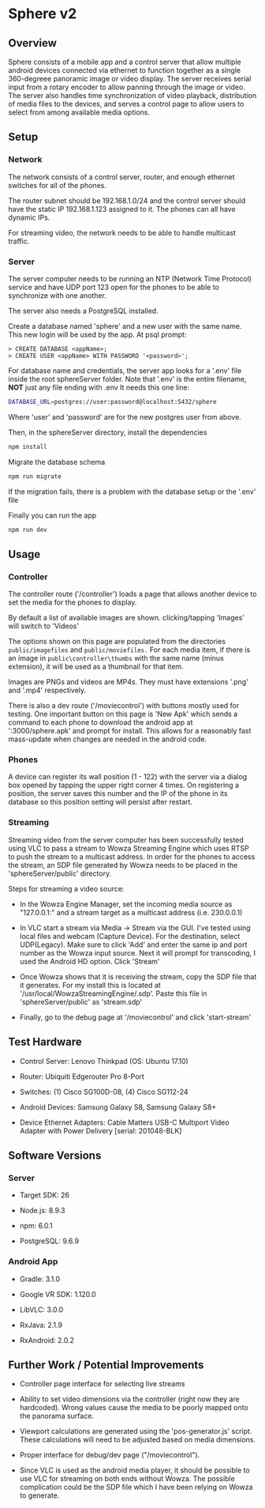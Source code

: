 # Sphere v2

## Overview

Sphere consists of a mobile app and a control server that allow multiple android devices connected via ethernet 
to function together as a single 360-degreee panoramic image or video display. The server receives serial input
from a rotary encoder to allow panning through the image or video. The server also handles time synchronization
of video playback, distribution of media files to the devices, and serves a control page to allow users to select
from among available media options.

## Setup

### Network

The network consists of a control server, router, and enough ethernet switches for
all of the phones.

The router subnet should be 192.168.1.0/24 and the control server should have the static IP
192.168.1.123 assigned to it. The phones can all have dynamic IPs.

For streaming video, the network needs to be able to handle multicast traffic.

### Server

The server computer needs to be running an NTP (Network Time Protocol) service and have UDP port 123 open for the
phones to be able to synchronize with one another.

The server also needs a PostgreSQL installed.

Create a database named 'sphere' and a new user with the same name. This new login will be used by the app.
At psql prompt:

    > CREATE DATABASE <appName>;
    > CREATE USER <appName> WITH PASSWORD '<password>';


For database name and credentials, the server app looks for a '.env' file
inside the root sphereServer folder. Note that '.env' is the entire filename,
**NOT** just any file ending with .env
It needs this one line:

```bash
DATABASE_URL=postgres://user:password@localhost:5432/sphere
```
Where 'user' and 'password' are for the new postgres user from above.

Then, in the sphereServer directory, install the dependencies

```bash
npm install
```

Migrate the database schema

```bash
npm run migrate
```

If the migration fails, there is a problem with the database setup or the '.env' file

Finally you can run the app

```bash
npm run dev
```

## Usage

### Controller

The controller route ('/controller') loads a page that allows another device to set the media for the phones to display.

By default a list of available images are shown. clicking/tapping 'Images' will switch to 'Videos'

The options shown on this page are populated from the directories `public/imagefiles` and `public/moviefiles.`
For each media item, if there is an image in `public\controller\thumbs` with the same name (minus extension), it will
be used as a thumbnail for that item.

Images are PNGs and videos are MP4s. They must have extensions '.png' and '.mp4' respectively.

There is also a dev route ('/moviecontrol') with buttons mostly used for testing. One important button on this page is
'New Apk' which sends a command to each phone to download the android app at '<server-ip>:3000/sphere.apk'
and prompt for install. This allows for a reasonably fast mass-update when changes are needed in the android code.

### Phones

A device can register its wall position (1 - 122) with the server via a dialog box opened by tapping the upper right
corner 4 times.
On registering a position, the server saves this number and the IP of the phone in its database so this position setting
will persist after restart.

### Streaming

Streaming video from the server computer has been successfully tested using VLC to pass a stream to Wowza Streaming Engine
which uses RTSP to push the stream to a multicast address. In order for the phones to access the stream, an SDP file generated
by Wowza needs to be placed in the 'sphereServer/public' directory.

Steps for streaming a video source:

* In the Wowza Engine Manager, set the incoming media source as "127.0.0.1:<port-num>" and a stream target as
    a multicast address (i.e. 230.0.0.1)

* In VLC start a stream via Media -> Stream via the GUI. I've tested using local files and webcam (Capture Device). For the
    destination, select UDP(Legacy). Make sure to click 'Add' and enter the same ip and port number as the Wowza input source.
    Next it will prompt for transcoding, I used the Android HD option. Click 'Stream'

* Once Wowza shows that it is receiving the stream, copy the SDP file that it generates. For my install this is located at
    '/usr/local/WowzaStreamingEngine/<stream-name>.sdp'. Paste this file in 'sphereServer/public' as 'stream.sdp'

* Finally, go to the debug page at '/moviecontrol' and click 'start-stream'

## Test Hardware

* Control Server: Lenovo Thinkpad (OS: Ubuntu 17.10)

* Router: Ubiquiti Edgerouter Pro 8-Port

* Switches: (1) Cisco SG100D-08, (4) Cisco SG112-24

* Android Devices: Samsung Galaxy S8, Samsung Galaxy S8+

* Device Ethernet Adapters: Cable Matters USB-C Multiport Video Adapter with Power Delivery [serial: 201048-BLK]

## Software Versions

### Server

* Target SDK: 26

* Node.js: 8.9.3

* npm: 6.0.1

* PostgreSQL: 9.6.9

### Android App

* Gradle: 3.1.0

* Google VR SDK: 1.120.0

* LibVLC: 3.0.0

* RxJava: 2.1.9

* RxAndroid: 2.0.2

## Further Work / Potential Improvements

* Controller page interface for selecting live streams

* Ability to set video dimensions via the controller (right now they are hardcoded). Wrong values cause the media
    to be poorly mapped onto the panorama surface.

* Viewport calculations are generated using the 'pos-generator.js' script. These calculations will need to
    be adjusted based on media dimensions.

* Proper interface for debug/dev page ("/moviecontrol").

* Since VLC is used as the android media player, it should be possible to use VLC for streaming on both ends
   without Wowza. The possible complication could be the SDP file which I have been relying on Wowza to generate.

